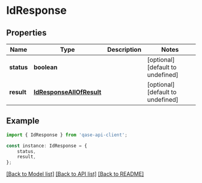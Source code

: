 # IdResponse


## Properties

Name | Type | Description | Notes
------------ | ------------- | ------------- | -------------
**status** | **boolean** |  | [optional] [default to undefined]
**result** | [**IdResponseAllOfResult**](IdResponseAllOfResult.md) |  | [optional] [default to undefined]

## Example

```typescript
import { IdResponse } from 'qase-api-client';

const instance: IdResponse = {
    status,
    result,
};
```

[[Back to Model list]](../README.md#documentation-for-models) [[Back to API list]](../README.md#documentation-for-api-endpoints) [[Back to README]](../README.md)
